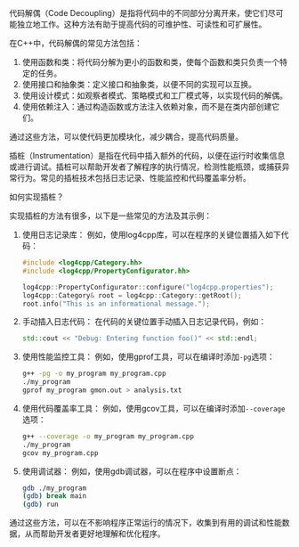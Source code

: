 代码解偶（Code Decoupling）是指将代码中的不同部分分离开来，使它们尽可能独立地工作。这种方法有助于提高代码的可维护性、可读性和可扩展性。

在C++中，代码解偶的常见方法包括：

1. 使用函数和类：将代码分解为更小的函数和类，使每个函数和类只负责一个特定的任务。
2. 使用接口和抽象类：定义接口和抽象类，以便不同的实现可以互换。
3. 使用设计模式：如观察者模式、策略模式和工厂模式等，以实现代码的解偶。
4. 使用依赖注入：通过构造函数或方法注入依赖对象，而不是在类内部创建它们。

通过这些方法，可以使代码更加模块化，减少耦合，提高代码质量。

插桩（Instrumentation）是指在代码中插入额外的代码，以便在运行时收集信息或进行调试。插桩可以帮助开发者了解程序的执行情况，检测性能瓶颈，或捕获异常行为。常见的插桩技术包括日志记录、性能监控和代码覆盖率分析。

如何实现插桩？

实现插桩的方法有很多，以下是一些常见的方法及其示例：

1. 使用日志记录库：
   例如，使用log4cpp库，可以在程序的关键位置插入如下代码：
   ```cpp
   #include <log4cpp/Category.hh>
   #include <log4cpp/PropertyConfigurator.hh>

   log4cpp::PropertyConfigurator::configure("log4cpp.properties");
   log4cpp::Category& root = log4cpp::Category::getRoot();
   root.info("This is an informational message.");
   ```

2. 手动插入日志代码：
   在代码的关键位置手动插入日志记录代码，例如：
   ```cpp
   std::cout << "Debug: Entering function foo()" << std::endl;
   ```

3. 使用性能监控工具：
   例如，使用gprof工具，可以在编译时添加`-pg`选项：
   ```bash
   g++ -pg -o my_program my_program.cpp
   ./my_program
   gprof my_program gmon.out > analysis.txt
   ```

4. 使用代码覆盖率工具：
   例如，使用gcov工具，可以在编译时添加`--coverage`选项：
   ```bash
   g++ --coverage -o my_program my_program.cpp
   ./my_program
   gcov my_program.cpp
   ```

5. 使用调试器：
   例如，使用gdb调试器，可以在程序中设置断点：
   ```bash
   gdb ./my_program
   (gdb) break main
   (gdb) run
   ```

通过这些方法，可以在不影响程序正常运行的情况下，收集到有用的调试和性能数据，从而帮助开发者更好地理解和优化程序。




